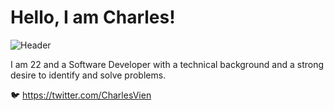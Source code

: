 # Hello, I am Charles!

![Header](https://i.imgur.com/ST7Qmje.jpg)

I am 22 and a Software Developer with a technical background and a strong desire to identify and solve problems.

🐦 https://twitter.com/CharlesVien
